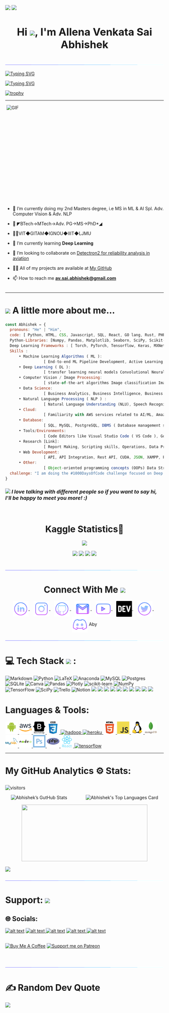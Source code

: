 ![](https://github.com/avs-abhishek123/avs-abhishek123/blob/main/Untitled%20design.png)
![](https://raw.githubusercontent.com/halfrost/halfrost/master/icons/header_.png)

# <b><h3 align="center">Hi <img src="https://media.giphy.com/media/hvRJCLFzcasrR4ia7z/giphy.gif" width="45px">, I'm Allena Venkata Sai Abhishek</h3></b>

<img  src="assests/borderseperator.gif">

<!--<h3 align="center"> Deep Learning Researcher, Data Scientist, Computer Vision Scientist, Machine Learning Engineer, Artificial Intelligence & Cloud Enthusiast</h3> <h3 align="center">-->
  
[![Typing SVG](https://readme-typing-svg.demolab.com?font=Fira+Code&weight=700&size=45&duration=2500&pause=700&color=01C0F7&center=true&vCenter=true&width=1000&height=75&lines=Deep+Learning+Researcher;Data+Scientist;Computer+Vision+Scientist;Machine+Learning+Engineer;Artificial+Intelligence+Engineer;Cloud+Enthusiast;Software+Architect)](https://git.io/typing-svg)
  
 
[![Typing SVG](https://readme-typing-svg.demolab.com?font=Fira+Code&weight=700&size=50&duration=6000&pause=750&color=F75800&background=FFFFFF00&center=true&vCenter=true&width=1700&height=80&lines=Kaggle+3X+Expert;Leetcode+Top+5000+Global+Rank;300%2B+Projects+on+GitHub;8%2B+Published+research+papers+in+Scopus+Indexed+Journals;20K%2B+Networks+on+LinkedIn;500K%2B+Viewership+on+Quora+%26+Medium)](https://git.io/typing-svg)


[![trophy](https://github-profile-trophy.vercel.app/?username=avs-abhishek123)](https://github.com/ryo-ma/github-profile-trophy)

<hr>
  <img align="right" alt="GIF" src="https://github.com/abhisheknaiidu/abhisheknaiidu/blob/master/code.gif?raw=true" width="500" height="320" padding: "70px" />

  
  
  ###
- 🔭 I’m currently doing my 2nd Masters degree, i.e MS in ML & AI Spl. Adv. Computer Vision & Adv. NLP 
- 🏅 ◤BTech→MTech→Adv. PG→MS→PhD*◢
- 🧑‍🎓VIT◆GITAM◆IGNOU◆IIIT◆LJMU
- 🌱 I’m currently learning **Deep Learning**

- 👯 I’m looking to collaborate on [Detectron2 for reliability analysis in aviation](https://github.com/avs-abhishek123/Detecting-and-cartooning-an-image)

- 👨‍💻 All of my projects are available at [My GitHub](https://github.com/avs-abhishek123?tab=repositories)

- 📫 How to reach me **av.sai.abhishek@gmail.com**
  <br>
  <br>
<hr>
  
# <img src="https://media.giphy.com/media/VgCDAzcKvsR6OM0uWg/giphy.gif" width="50"> A little more about me...  
  
  
```javascript
const Abhishek = {
  pronouns: "He" | "Him",
  code: [ Python, HTML, CSS, Javascript, SQL, React, GO lang, Rust, PHP, C++, Java],
  Python-Libraries: [Numpy, Pandas, Matplotlib, Seaborn, SciPy, Scikit-learn ( Sklearn ), Beautifulsoup, urllib, Selenium, Tweepy, Albumentations, Augmentors, Imgaug, scikit-image, Torchvision, Python Image Library ( PIL ), OpenCV, Detectron2, ImageAI ]
  Deep Learning Frameworks : [ Torch, PyTorch, Tensorflow, Keras, MXNet, Caffe ],
  Skills : 
      •	Machine Learning Algorithms ( ML ):  
                 [ End-to-end ML Pipeline Development, Active Learning, Supervised learning, Unsupervised learning, Semi-supervised learning, Reinforcement learning, Classification, Binary Classification, Multiclass Classification, Regression, Linear regression, Logistic regression, Simple linear regression, Multiple linear regression, Regression analysis, Lasso regression, Ridge regression, Polynomial regression, K-nearest neighbors algorithm, Knn (K Nearest Neighbours), K Nearest Neighbour (Knn), Clustering, Cluster analysis, Hierarchical clustering, k-means clustering, Dbscan Clustering, Mean Shift Clustering, Decision trees, Decision-making, Decision tree learning, Bernoulli Naive Bayes, Logistic Regression, Naive Bayes classifier, Random forest, Support Vector Machines (SVM), XGBoost, Boosting, AdaBoost, Gradient boosting, ROC, AUC, R squared, RMS, Recall rate, Principal component analysis ( PCA ), Data Encoding, One hot encoding, FI Score ],
      •	Deep Learning ( DL ): 
                 [ transfer learning neural models Convolutional Neural Networks (CNN), Recurrent neural network (RNN), Artificial neural networks (ANN), Neural Network (NN), Dimensionality Reduction, ResNet, Encoder, Decoder, Long Short-term Memory (LSTM), GRU, MLops, MLflow, Optimization, Normalizing Flows, Generative Models like GANs, Backpropagation, Gradient descent, Stochastic gradient descent, Activation Functions, Autoencoders, Encoder, Decoder, Regularization, Deep Learning Frameworks or Deep Learning Toolkits like Torch, PyTorch, Tensorflow, Keras, MXNet, Caffe ], 
      •	Computer Vision / Image Processing: 
                 [ state-of-the-art algorithms Image classification Image localization Image recognition Image Detection, Image Analytics, Image Segmentation, Instance Segmentation, Object tracking, Image & Video Understanding, Manipulation and Synthesis, Video Analytics, Video Segmentation, YOLO, Single Shot Detector (SSD), Scale-invariant feature transform algorithm (SIFT), Viola-Jones, Mean-shift algorithm for fast tracking of object, feature-point extraction, Histogram of Oriented Gradients (HOG), Region-based Fully Convolutional Network (R-FCN), R-CNN, Mask R-CNN, Fast R-CNN, Faster R-CNN, RetinaNet, Blitznet Digital image processing in Remote Sensing, Image restoration, Image rectification, Noise removal, Destipping, Image Enhancement, Histogram Equalization, Image transformation, Image reconstruction, Geographic Information System ( GIS ), Geospatial data, Vector data model, Raster data model ],
      •	Data Science:  
                 [ Business Analytics, Business Intelligence, Business Analysis, Risk Analysis Data Mining, Web Scraping, Web Crawling, Structured data, Unstructured data, Data Ingestion, Data Wrangling, Data Analysis, Data quality and validation, Data Analytics, Data Modelling, Relational modelling, dimensional modelling, ETL, Data frames, Feature Engineering, Panda Series, E-commerce Analytics, Marketing Analytics, Customer analytics, Google Analytics, manipulating/transforming data, model selection, model training, cross-validation, correlation, F-Test, T-Test, Chi square test, Deployment at scale, Data Preprocessing, Data Cleaning, Data wrangling, Data Warehousing, Exploratory Data Analysis ( EDA ) , Data Augmentation, Pattern Recognition, Critical and Analytic Problem Solving, Text Analytics, Market basket analysis, Data Visualization, Linear Algebra, Calculus, Statistics, Statistical Analysis, statistical modelling such as predictive modeling, churn analysis, time series forecasting, Autoregressive integrated moving average ( ARIMA ), Mathematics, Hypothesis Testing, R, ggplot, Gaussian Models, Bayesian models, graph analytics, KPIs, MS Excel, Dashboard, Tableau, text analytics, Audio Analytics, Scatter Plot, Word Cloud, Heat Map ],
      •	Natural Language Processing ( NLP ) :  
                 [ Natural Language Understanding (NLU), Speech Recognition, Transformers, HuggingFace, T5 transformers, GPT3, , BERT, Spacy, Tokenization, Stemming, Lemmatization, Bag of words, Word2Vec, Universal Sentence Encoder, Entity Extraction ]
      •	Cloud:  
                 [ Familiarity with AWS services related to AI/ML, Amazon Web Services, Amazon EMR, AWS Lambda, SageMaker, Machine Learning, IoT, Amazon DynamoDB, Amazon S3, Amazon EC2 Container Service, Green Grass etc. Data warehousing, Microsoft Azure Synapse, MS Azure Data lake Gen, Azure Data Storage, Google Cloud Platform ( GCP ), Workflow management engines or data-oriented workflow orchestration frameworks like Apache Airflow, Snowflake, Big data platforms like Apache Spark, Hadoop ]
      •	Database:  
                 [ SQL, MySQL, PostgreSQL, DBMS ( Database management systems ), Microsoft SQL Server Management Studio, T-SQL ],
      •	Tools/Environments:  
                 [ Code Editors like Visual Studio Code ( VS Code ), Google Colab, Jupyter Notebook, Distributed Systems, distributed computing, GPU, TPU ],
      •	Research [Link]:  
                 [ Report Making, Scripting skills, Operations, Data Presentation Skills, Interpersonal Communication, Microsoft Office, Microsoft PowerPoint, Hands-on experience and project-based learning, Record of delivering large analytical solutions with business impact, Auditing, Applied Research, Effective Communicator ],
      •	Web Development:  
                 [ API, API Integration, Rest API, CUDA, JSON, XAMPP, PHPmyadmin, Postman, HTML, HTML5, CSS, JavaScript, JSON, XML, Flask, Flask RESTful, GO, GOlang, Rust, Node JS, Chatbots, Web designing, Front end Web Development, CRUD application ],
      •	Other:  
                 [ Object-oriented programming concepts (OOPs) Data Structures and algorithms ( DSA ), Code Refactoring, OO language, Python, C++, C, Algorithm Development, Open Source Projects, Django, Docker, Pyspark, Software Development Life Cycle ( SLDC ), debugging,  YAML, continuous integration and delivery (CI/CD) pipelines, Software development environment, Code management, Version Control System, GIT, bash, Github, Gitlab, Artificial Intelligence (AI), Agile Methodologies, Agile team environment, Test Automation Frameworks, A/B testing, Unit Testing, Windows, Linux, Ubuntu, Tmux, Screen, Linux server, WSL, Atlassian, Ticketing Software, JIRA, Invision, Confluence, Canva, Filmora, tinyML, Explainable AI, SHAP, Conversational AI tools - Kore.ai, Responsible AI ],
  challenge: "I am doing the #1000DaysOfCode challenge focused on Deep learning, Data Science, Computer Vision & NLP"
}
```
  
### <img src="https://media.giphy.com/media/LnQjpWaON8nhr21vNW/giphy.gif" width="60"> <em><b>I love talking with different people</b> so if you want to say <b>hi, I'll be happy to meet you more!</b> :)</em></h3>

<br>
<h1 align="center">Kaggle Statistics🥇</h1>
<div align="center">
<a href="https://www.kaggle.com/abhishek14398"><img src="https://road-to-kaggle-grandmaster.vercel.app/api/simple/abhishek14398" /></a>
</div>
<p align="center">
<img src="https://road-to-kaggle-grandmaster.vercel.app/api/badges/abhishek14398/competitions" />
<img src="https://road-to-kaggle-grandmaster.vercel.app/api/badges/abhishek14398/dataset" />
<img src="https://road-to-kaggle-grandmaster.vercel.app/api/badges/abhishek14398/notebook" />
<img src="https://road-to-kaggle-grandmaster.vercel.app/api/badges/abhishek14398/discussion" />
</p>
<br>

<img src="assests/borderseperator.gif">
  <h1 align="center">Connect With Me <img src="https://media.giphy.com/media/mGcNjsfWAjY5AEZNw6/giphy.gif" width="50"> </h1>
<p align="center">
  <a href="https://www.linkedin.com/in/allena-venkata-sai-abhishek-381937156/" target="_blank">
    <img align="center" alt="linkedin logo" height="50" width="50" src="assests/linkedinlogo.png"/>
  </a> &nbsp;&nbsp;
  <a href="https://www.instagram.com/avs.abhishek/" target="_blank">
    <img align="center" alt="Instagram logo" height="50" width="50" src="assests/instagram_logo.png"/>
  </a> &nbsp;&nbsp;
  
  <a href="https://profile-summary-for-github.herokuapp.com/user/avs-abhishek123" target="_blank">
    <img align="center" alt="github logo" height="50" width="50" src="assests/githublogo.png"/>
  </a> &nbsp;&nbsp;
  
  <a href="mailto:av.sai.abhishek@gmail.com" target="_blank">
    <img align="center" alt="gmail logo" height="50" width="50" src="assests/gmailogo.png" />
  </a> &nbsp;&nbsp;

  <a href="https://www.youtube.com/channel/UCFf3DOwYUF2Rhe2-rC3uy9A" target="_blank">
    <img align="center" alt=" =Youtube logo" height="50" width="50" src="assests/youtube_logo.png"/>
  </a> &nbsp;&nbsp;
  
  <a href="https://dev.to/avsabhishek123" target="_blank">
    <img align="center" alt="My Dev.to link" height="50" width="50" src="assests/devtologo.png"/>
  </a> &nbsp;&nbsp;
  
  <a href="https://twitter.com/avs_abhishek" target="_blank">
    <img align="center" alt="Twitter" height="50" width="50" src="assests/twitter_logo.png"/>
  </a> &nbsp;&nbsp;
  
  <a>
    <img align="center" alt="Join My Discord Server" height="50" width="50" src="assests/discordlogo.png"/>
    <span>Aby</span>
  </a>
</p> 

<img src="assests/borderseperator.gif">



<!-- ## <b><h3 align="center">Connect with me <img src="https://media.giphy.com/media/mGcNjsfWAjY5AEZNw6/giphy.gif" width="50"> :</h3></b>
<p align="center">
<a href="https://twitter.com/avs_abhishek" target="blank"><img align="center" src="https://raw.githubusercontent.com/rahuldkjain/github-profile-readme-generator/master/src/images/icons/Social/twitter.svg" alt="Allena Venkata Sai Abhishek" height="30" width="40" /></a>
<a href="https://www.linkedin.com/in/allena-venkata-sai-abhishek-381937156/" target="blank"><img align="center" src="https://raw.githubusercontent.com/rahuldkjain/github-profile-readme-generator/master/src/images/icons/Social/linked-in-alt.svg" alt="https://www.linkedin.com/in/allena-venkata-sai-abhishek-381937156/" height="30" width="40" /></a>
<a href="https://www.instagram.com/avs.abhishek/" target="blank"><img align="center" src="https://raw.githubusercontent.com/rahuldkjain/github-profile-readme-generator/master/src/images/icons/Social/instagram.svg" alt="avs.abhishek" height="30" width="40" /></a>
<a href="https://www.youtube.com/channel/UCNBKO_Lsz5vwmfnlMXucX0A/" target="blank"><img align="center" src="https://raw.githubusercontent.com/rahuldkjain/github-profile-readme-generator/master/src/images/icons/Social/youtube.svg" alt="https://www.youtube.com/channel/UCNBKO_Lsz5vwmfnlMXucX0A" height="30" width="40" /></a>
</p>
<hr> -->




# 💻 Tech Stack <img src="https://media.giphy.com/media/WUlplcMpOCEmTGBtBW/giphy.gif" width="30"> :
![Markdown](https://img.shields.io/badge/markdown-%23000000.svg?style=plastic&logo=markdown&logoColor=white) ![Python](https://img.shields.io/badge/python-3670A0?style=plastic&logo=python&logoColor=ffdd54) ![LaTeX](https://img.shields.io/badge/latex-%23008080.svg?style=plastic&logo=latex&logoColor=white) ![Anaconda](https://img.shields.io/badge/Anaconda-%2344A833.svg?style=plastic&logo=anaconda&logoColor=white) ![MySQL](https://img.shields.io/badge/mysql-%2300f.svg?style=plastic&logo=mysql&logoColor=white) ![Postgres](https://img.shields.io/badge/postgres-%23316192.svg?style=plastic&logo=postgresql&logoColor=white) ![SQLite](https://img.shields.io/badge/sqlite-%2307405e.svg?style=plastic&logo=sqlite&logoColor=white) ![Canva](https://img.shields.io/badge/Canva-%2300C4CC.svg?style=plastic&logo=Canva&logoColor=white) ![Pandas](https://img.shields.io/badge/pandas-%23150458.svg?style=plastic&logo=pandas&logoColor=white) ![Plotly](https://img.shields.io/badge/Plotly-%233F4F75.svg?style=plastic&logo=plotly&logoColor=white) ![scikit-learn](https://img.shields.io/badge/scikit--learn-%23F7931E.svg?style=plastic&logo=scikit-learn&logoColor=white) ![NumPy](https://img.shields.io/badge/numpy-%23013243.svg?style=plastic&logo=numpy&logoColor=white) ![TensorFlow](https://img.shields.io/badge/TensorFlow-%23FF6F00.svg?style=plastic&logo=TensorFlow&logoColor=white) ![SciPy](https://img.shields.io/badge/SciPy-%230C55A5.svg?style=plastic&logo=scipy&logoColor=%white) ![Trello](https://img.shields.io/badge/Trello-%23026AA7.svg?style=plastic&logo=Trello&logoColor=white) ![Notion](https://img.shields.io/badge/Notion-%23000000.svg?style=plastic&logo=notion&logoColor=white)  <img src="https://img.shields.io/badge/python-3776AB.svg?&style=for-the-badge&logo=python&logoColor=white" height="20"/>
 <img src="https://img.shields.io/badge/-C++-05122A?style=flat&logo=C%2B%2B&logoColor=00599C"/>
 <img src="https://img.shields.io/badge/-Java-05122A?style=flat&logo=Java&logoColor=FFA518"/>
 <img src="https://img.shields.io/badge/-JavaScript-05122A?style=flat&logo=javascript"/>
 <img src="https://img.shields.io/badge/-Bootstrap-05122A?style=flat&logo=bootstrap&logoColor=563D7C"/>
 <img src="https://img.shields.io/badge/-HTML5-E34F26?style=flat-square&logo=html5&logoColor=white"/>
 <img src="https://img.shields.io/badge/-CSS3-1572B6?style=flat-square&logo=css3"/>
 <img src="https://img.shields.io/badge/jupyter-F3631D.svg?&style=flat-square&logo=jupyter&logoColor=white"/>
 <img src="https://img.shields.io/badge/anaconda-42B029.svg?&style=flat-square&logo=anaconda&logoColor=white"/>
 <img src="https://img.shields.io/badge/Flask-000000.svg?&style=flat-square&logo=flask&logoColor=white"/>



<b><p align="left"><h1>Languages & Tools:</h1></b> <p align="left"> <a href="https://developer.android.com" target="_blank"> <img src="https://raw.githubusercontent.com/devicons/devicon/master/icons/android/android-original-wordmark.svg" alt="android" width="40" height="40"/> </a> <a href="https://aws.amazon.com" target="_blank"> <img src="https://raw.githubusercontent.com/devicons/devicon/master/icons/amazonwebservices/amazonwebservices-original-wordmark.svg" alt="aws" width="40" height="40"/> </a> <a href="https://getbootstrap.com" target="_blank"> <img src="https://raw.githubusercontent.com/devicons/devicon/master/icons/bootstrap/bootstrap-plain-wordmark.svg" alt="bootstrap" width="40" height="40"/> </a> <a href="https://www.w3schools.com/css/" target="_blank"> <img src="https://raw.githubusercontent.com/devicons/devicon/master/icons/css3/css3-original-wordmark.svg" alt="css3" width="40" height="40"/> </a>  <a href="https://hadoop.apache.org/" target="_blank"> <img src="https://www.vectorlogo.zone/logos/apache_hadoop/apache_hadoop-icon.svg" alt="hadoop" width="40" height="40"/> </a> <a href="https://heroku.com" target="_blank"> <img src="https://www.vectorlogo.zone/logos/heroku/heroku-icon.svg" alt="heroku" width="40" height="40"/> </a> <a href="https://www.w3.org/html/" target="_blank"> <img src="https://raw.githubusercontent.com/devicons/devicon/master/icons/html5/html5-original-wordmark.svg" alt="html5" width="40" height="40"/> </a> 
  <a href="https://developer.mozilla.org/en-US/docs/Web/JavaScript" target="_blank"> <img src="https://raw.githubusercontent.com/devicons/devicon/master/icons/javascript/javascript-original.svg" alt="javascript" width="40" height="40"/> </a> <a href="https://www.linux.org/" target="_blank"> <img src="https://raw.githubusercontent.com/devicons/devicon/master/icons/linux/linux-original.svg" alt="linux" width="40" height="40"/> </a> <a href="https://www.mongodb.com/" target="_blank"> <img src="https://raw.githubusercontent.com/devicons/devicon/master/icons/mongodb/mongodb-original-wordmark.svg" alt="mongodb" width="40" height="40"/> </a> <a href="https://www.mysql.com/" target="_blank"> <img src="https://raw.githubusercontent.com/devicons/devicon/master/icons/mysql/mysql-original-wordmark.svg" alt="mysql" width="40" height="40"/> </a> <a href="https://nodejs.org" target="_blank"> <img src="https://raw.githubusercontent.com/devicons/devicon/master/icons/nodejs/nodejs-original-wordmark.svg" alt="nodejs" width="40" height="40"/> </a> <a href="https://www.photoshop.com/en" target="_blank"> <img src="https://raw.githubusercontent.com/devicons/devicon/master/icons/photoshop/photoshop-line.svg" alt="photoshop" width="40" height="40"/> </a> <a href="https://www.php.net" target="_blank"> <img src="https://raw.githubusercontent.com/devicons/devicon/master/icons/php/php-original.svg" alt="php" width="40" height="40"/> </a> <a href="https://reactjs.org/" target="_blank"> <img src="https://raw.githubusercontent.com/devicons/devicon/master/icons/react/react-original-wordmark.svg" alt="react" width="40" height="40"/> </a> <a href="https://www.tensorflow.org" target="_blank"> <img src="https://www.vectorlogo.zone/logos/tensorflow/tensorflow-icon.svg" alt="tensorflow" width="40" height="40"/> </a> </p> </p>

<hr>


# <b><p align="left">My GitHub Analytics ⚙️ Stats:</p></b>

![visitors](https://visitor-badge.glitch.me/badge?page_id=avs-abhishek123.avs-abhishek123)
<p align = 'center'>
<img  height="180em" width = "400em" src ="https://github-readme-stats.vercel.app/api?username=avs-abhishek123&theme=highcontrast&show_icons=true&count_private=true" alt ="Abhishek’s GutHub Stats"> &nbsp; &nbsp;&nbsp;&nbsp;&nbsp;&nbsp;&nbsp;&nbsp;&nbsp;&nbsp;&nbsp;&nbsp; 

<img src ="https://github-readme-stats.vercel.app/api/top-langs/?username=avs-abhishek123&theme=highcontrast&layout=compact" alt = "Abhishek's Top Languages Card">
</p>
<p align = "center">
<img height="180em" width = "400em" src="https://github-readme-streak-stats.herokuapp.com/?user=avs-abhishek123&show_icons=true&locale=en&layout=compact&theme=highcontrast&line_height=0" />
</p> 
<!---
<p align = "center">
 <img src="https://activity-graph.herokuapp.com/graph?username=Ramakm&theme=redical">
</p>  


[![avs-abhishek123's github activity graph](https://activity-graph.herokuapp.com/graph?username=avs-abhishek123)](https://github.com/ashutosh00710/github-readme-activity-graph)

<p align = 'center'>
<img height="295em"  src="https://activity-graph.herokuapp.com/graph?username=avs-abhishek123&theme=chartreuse-dark" alt="Abhishek's GitHub Activity"/>
</p>


<p align = 'center'>
<img height="295em"  src="https://activity-graph-ahmedshahriar.herokuapp.com/graph?username=avs-abhishek123&theme=chartreuse-dark" alt="Abhishek's GitHub Activity"/>
</p>
--->

![](https://activity-graph-ahmedshahriar.herokuapp.com/graph?username=avs-abhishek123&theme=chartreuse-dark) 

<img src="assests/borderseperator.gif">

# <p align="left">Support: <img src="https://github.com/rajput2107/rajput2107/blob/master/Assets/Handshake.gif" height="33px" /></p>

## 🌐 Socials:
<a href="https://www.linkedin.com/in/allena-venkata-sai-abhishek-381937156/"> ![alt text](https://img.shields.io/badge/-LinkedIn-0e76a8?style=plastic&logo=linkedIn)</a> <a href="https://twitter.com/avs_abhishek">![alt text](https://img.shields.io/badge/-Twitter-1DA1F2?style=plastic&logo=Twitter) </a> <a href="https://www.instagram.com/avs.abhishek/">![alt text](https://img.shields.io/badge/-Instagram-833AB4?style=plastic&logo=Instagram)</a> <a href="https://www.youtube.com/channel/UCFf3DOwYUF2Rhe2-rC3uy9A">![alt text](https://img.shields.io/youtube/channel/views/UCFf3DOwYUF2Rhe2-rC3uy9A?style=social) <a href="https://github.com/avs-abhishek123">![alt text](https://img.shields.io/github/followers/avs-abhishek123?label=Follow%20me%20on%20GitHub&style=social)

<br>
<a href="https://www.buymeacoffee.com/abhishekavs" target="_blank"><img src="https://cdn.buymeacoffee.com/buttons/default-orange.png" alt="Buy Me A Coffee" height="41" width="174"></a>
<a href="https://www.patreon.com/abhishekavs" target="_blank"><img src="https://github.com/avs-abhishek123/avs-abhishek123/blob/main/support_me_patreon.png" alt="Support me on Patreon" height="41" width="124"></a>
<br>
<br>
<br>
  
<p align = "center">

<img src="assests/borderseperator.gif">

<h1>✍️ Random Dev Quote </h1>
<img src ="https://quotes-github-readme.vercel.app/api?type=horizontal&theme=radical">
  
</p>
  
